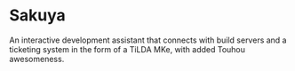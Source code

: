 Sakuya
======

An interactive development assistant that connects with build servers and a ticketing system in the form of a TiLDA MKe, with added Touhou awesomeness.
